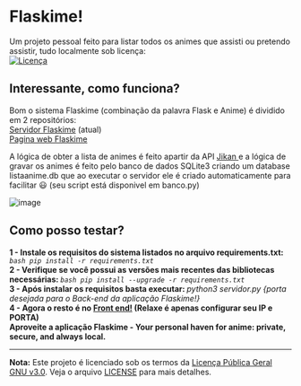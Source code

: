 # Flaskime!
Um projeto pessoal feito para listar todos os animes que assisti ou pretendo assistir, tudo localmente sob licença: <br>
[![Licença](https://www.gnu.org/graphics/gplv3-127x51.png)](https://www.gnu.org/licenses/gpl-3.0.html)

## Interessante, como funciona?
Bom o sistema Flaskime (combinação da palavra Flask e Anime) é dividido em 2 repositórios: 
<br> 
<a href="https://github.com/Atn4s/Flaskime_server">Servidor Flaskime</a> (atual)
<br> 
<a href="https://github.com/Atn4s/Flaskime_web">Pagina web Flaskime</a>
<br>
<p> A lógica de obter a lista de animes é feito apartir da API <a href="https://jikan.moe/"> Jikan </a>
e a lógica de gravar os animes é feito pelo banco de dados SQLite3 criando um database 
listaanime.db que ao executar o servidor ele é criado automaticamente para facilitar 😃 (seu script está disponivel em banco.py)

![image](https://github.com/Atn4s/Flaskime_server/assets/61942303/b2ce16a6-688b-4823-9a6e-79936e2ce8b3)


## Como posso testar?

<b> 1 - Instale os requisitos do sistema listados no arquivo requirements.txt: </b>
<i>``bash pip install -r requirements.txt ``</i>
<br>
<b> 2 - Verifique se você possui as versões mais recentes das bibliotecas necessárias: </b>
<i> ``bash pip install --upgrade -r requirements.txt ``</i>
<br>
<b> 3 - Após instalar os requisitos basta executar: </b>
<i> python3 servidor.py {porta desejada para o Back-end da aplicação Flaskime!} </i>
<br>
<b> 4 - Agora o resto é no <a href="https://github.com/Atn4s/Flaskime_web">Front end!</a> (Relaxe é apenas configurar seu IP e PORTA)</b>
<br>
<b> Aproveite a aplicação Flaskime - Your personal haven for anime: private, secure, and always local.</b>
<br>

---
**Nota:**
Este projeto é licenciado sob os termos da [Licença Pública Geral GNU v3.0](https://www.gnu.org/licenses/gpl-3.0.html). Veja o arquivo [LICENSE](LICENSE) para mais detalhes.
